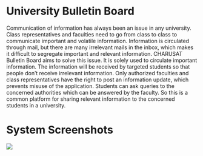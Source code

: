 # University Bulletin Board
Communication of information has always been an issue in any university. Class representatives and faculties need to go from class to class to communicate important and volatile information. Information is circulated through mail, but there are many irrelevant mails in the inbox, which makes it difficult to segregate important and relevant information. 
CHARUSAT Bulletin Board aims to solve this issue. It is solely used to circulate important information. The information will be received by targeted students so that people don’t receive irrelevant information. Only authorized faculties and class representatives have the right to post an information update, which prevents misuse of the application.
Students can ask queries to the concerned authorities which can be answered by the faculty. So this is a common platform for sharing relevant information to the concerned students in a university.

# System Screenshots
![](system-images/Capture1)
